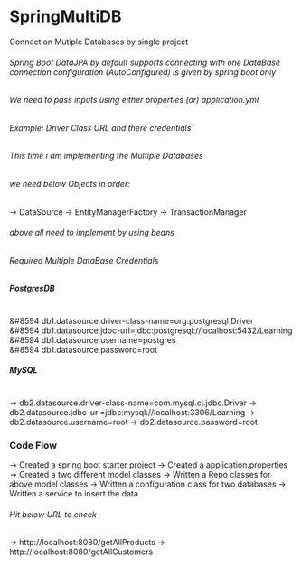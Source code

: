 # SpringMultiDB
Connection Mutiple Databases by single project
###### Spring Boot DataJPA by default supports connecting with one DataBase connection configuration (AutoConfigured) is given by spring boot only
###### We need to pass inputs using either properties (or) application.yml
###### Example: Driver Class URL and there credentials

###### This time i am implementing the Multiple Databases
###### we need below Objects in order:
&#8594; DataSource
&#8594; EntityManagerFactory
&#8594; TransactionManager 
###### above all need to implement by using beans
###### Required Multiple DataBase Credentials
##### PostgresDB
 <br>&#8594 db1.datasource.driver-class-name=org.postgresql.Driver
 <br>&#8594 db1.datasource.jdbc-url=jdbc:postgresql://localhost:5432/Learning
 <br>&#8594 db1.datasource.username=postgres
 <br>&#8594 db1.datasource.password=root


##### MySQL
<br>&#8594; db2.datasource.driver-class-name=com.mysql.cj.jdbc.Driver
&#8594; db2.datasource.jdbc-url=jdbc:mysql://localhost:3306/Learning
&#8594; db2.datasource.username=root
&#8594; db2.datasource.password=root

### Code Flow
&#8594; Created a spring boot starter project
&#8594; Created a application.properties 
&#8594; Created a two different model classes 
&#8594; Written a Repo classes for above model classes
&#8594; Written a configuration class for two databases
&#8594; Written a service to insert the data


###### Hit below URL to check
&#8594; http://localhost:8080/getAllProducts
&#8594; http://localhost:8080/getAllCustomers





